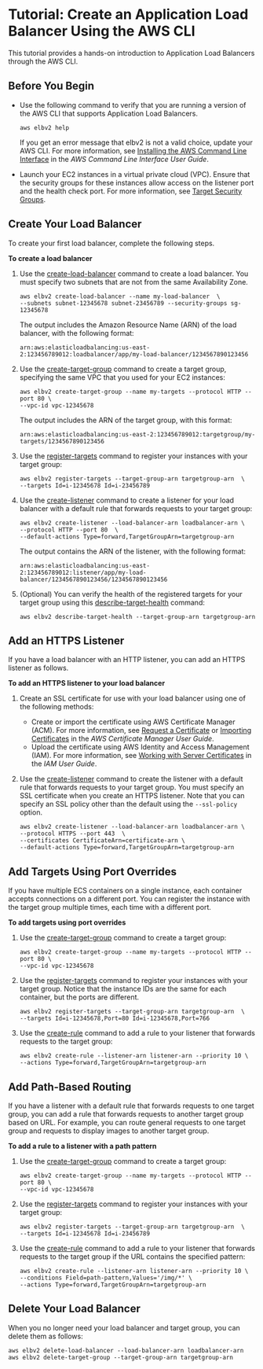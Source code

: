 # Tutorial: Create an Application Load Balancer Using the AWS CLI<a name="tutorial-application-load-balancer-cli"></a>

This tutorial provides a hands\-on introduction to Application Load Balancers through the AWS CLI\.

## Before You Begin<a name="prerequisites-aws-cli"></a>
+ Use the following command to verify that you are running a version of the AWS CLI that supports Application Load Balancers\.

  ```
  aws elbv2 help
  ```

  If you get an error message that elbv2 is not a valid choice, update your AWS CLI\. For more information, see [Installing the AWS Command Line Interface](http://docs.aws.amazon.com/cli/latest/userguide/installing.html) in the *AWS Command Line Interface User Guide*\.
+ Launch your EC2 instances in a virtual private cloud \(VPC\)\. Ensure that the security groups for these instances allow access on the listener port and the health check port\. For more information, see [Target Security Groups](target-group-register-targets.md#target-security-groups)\.

## Create Your Load Balancer<a name="create-load-balancer-aws-cli"></a>

To create your first load balancer, complete the following steps\.

**To create a load balancer**

1. Use the [create\-load\-balancer](http://docs.aws.amazon.com/cli/latest/reference/elbv2/create-load-balancer.html) command to create a load balancer\. You must specify two subnets that are not from the same Availability Zone\.

   ```
   aws elbv2 create-load-balancer --name my-load-balancer  \
   --subnets subnet-12345678 subnet-23456789 --security-groups sg-12345678
   ```

   The output includes the Amazon Resource Name \(ARN\) of the load balancer, with the following format:

   ```
   arn:aws:elasticloadbalancing:us-east-2:123456789012:loadbalancer/app/my-load-balancer/1234567890123456
   ```

1. Use the [create\-target\-group](http://docs.aws.amazon.com/cli/latest/reference/elbv2/create-target-group.html) command to create a target group, specifying the same VPC that you used for your EC2 instances:

   ```
   aws elbv2 create-target-group --name my-targets --protocol HTTP --port 80 \
   --vpc-id vpc-12345678
   ```

   The output includes the ARN of the target group, with this format:

   ```
   arn:aws:elasticloadbalancing:us-east-2:123456789012:targetgroup/my-targets/1234567890123456
   ```

1. Use the [register\-targets](http://docs.aws.amazon.com/cli/latest/reference/elbv2/register-targets.html) command to register your instances with your target group:

   ```
   aws elbv2 register-targets --target-group-arn targetgroup-arn  \
   --targets Id=i-12345678 Id=i-23456789
   ```

1. Use the [create\-listener](http://docs.aws.amazon.com/cli/latest/reference/elbv2/create-listener.html) command to create a listener for your load balancer with a default rule that forwards requests to your target group:

   ```
   aws elbv2 create-listener --load-balancer-arn loadbalancer-arn \
   --protocol HTTP --port 80  \
   --default-actions Type=forward,TargetGroupArn=targetgroup-arn
   ```

   The output contains the ARN of the listener, with the following format:

   ```
   arn:aws:elasticloadbalancing:us-east-2:123456789012:listener/app/my-load-balancer/1234567890123456/1234567890123456
   ```

1. \(Optional\) You can verify the health of the registered targets for your target group using this [describe\-target\-health](http://docs.aws.amazon.com/cli/latest/reference/elbv2/describe-target-health.html) command:

   ```
   aws elbv2 describe-target-health --target-group-arn targetgroup-arn
   ```

## Add an HTTPS Listener<a name="https-listener-aws-cli"></a>

If you have a load balancer with an HTTP listener, you can add an HTTPS listener as follows\.

**To add an HTTPS listener to your load balancer**

1. Create an SSL certificate for use with your load balancer using one of the following methods:
   + Create or import the certificate using AWS Certificate Manager \(ACM\)\. For more information, see [Request a Certificate](http://docs.aws.amazon.com/acm/latest/userguide/gs-acm-request.html) or [Importing Certificates](http://docs.aws.amazon.com/acm/latest/userguide/import-certificate.html) in the *AWS Certificate Manager User Guide*\.
   + Upload the certificate using AWS Identity and Access Management \(IAM\)\. For more information, see [Working with Server Certificates](http://docs.aws.amazon.com/IAM/latest/UserGuide/id_credentials_server-certs.html) in the *IAM User Guide*\.

1. Use the [create\-listener](http://docs.aws.amazon.com/cli/latest/reference/elbv2/create-listener.html) command to create the listener with a default rule that forwards requests to your target group\. You must specify an SSL certificate when you create an HTTPS listener\. Note that you can specify an SSL policy other than the default using the `--ssl-policy` option\.

   ```
   aws elbv2 create-listener --load-balancer-arn loadbalancer-arn \
   --protocol HTTPS --port 443  \
   --certificates CertificateArn=certificate-arn \
   --default-actions Type=forward,TargetGroupArn=targetgroup-arn
   ```

## Add Targets Using Port Overrides<a name="port-overrides-aws-cli"></a>

If you have multiple ECS containers on a single instance, each container accepts connections on a different port\. You can register the instance with the target group multiple times, each time with a different port\.

**To add targets using port overrides**

1. Use the [create\-target\-group](http://docs.aws.amazon.com/cli/latest/reference/elbv2/create-target-group.html) command to create a target group:

   ```
   aws elbv2 create-target-group --name my-targets --protocol HTTP --port 80 \
   --vpc-id vpc-12345678
   ```

1. Use the [register\-targets](http://docs.aws.amazon.com/cli/latest/reference/elbv2/register-targets.html) command to register your instances with your target group\. Notice that the instance IDs are the same for each container, but the ports are different\.

   ```
   aws elbv2 register-targets --target-group-arn targetgroup-arn  \
   --targets Id=i-12345678,Port=80 Id=i-12345678,Port=766
   ```

1. Use the [create\-rule](http://docs.aws.amazon.com/cli/latest/reference/elbv2/create-rule.html) command to add a rule to your listener that forwards requests to the target group:

   ```
   aws elbv2 create-rule --listener-arn listener-arn --priority 10 \
   --actions Type=forward,TargetGroupArn=targetgroup-arn
   ```

## Add Path\-Based Routing<a name="path-based-routing-aws-cli"></a>

If you have a listener with a default rule that forwards requests to one target group, you can add a rule that forwards requests to another target group based on URL\. For example, you can route general requests to one target group and requests to display images to another target group\.

**To add a rule to a listener with a path pattern**

1. Use the [create\-target\-group](http://docs.aws.amazon.com/cli/latest/reference/elbv2/create-target-group.html) command to create a target group:

   ```
   aws elbv2 create-target-group --name my-targets --protocol HTTP --port 80 \
   --vpc-id vpc-12345678
   ```

1. Use the [register\-targets](http://docs.aws.amazon.com/cli/latest/reference/elbv2/register-targets.html) command to register your instances with your target group:

   ```
   aws elbv2 register-targets --target-group-arn targetgroup-arn  \
   --targets Id=i-12345678 Id=i-23456789
   ```

1. Use the [create\-rule](http://docs.aws.amazon.com/cli/latest/reference/elbv2/create-rule.html) command to add a rule to your listener that forwards requests to the target group if the URL contains the specified pattern:

   ```
   aws elbv2 create-rule --listener-arn listener-arn --priority 10 \
   --conditions Field=path-pattern,Values='/img/*' \
   --actions Type=forward,TargetGroupArn=targetgroup-arn
   ```

## Delete Your Load Balancer<a name="delete-aws-cli"></a>

When you no longer need your load balancer and target group, you can delete them as follows:

```
aws elbv2 delete-load-balancer --load-balancer-arn loadbalancer-arn
aws elbv2 delete-target-group --target-group-arn targetgroup-arn
```